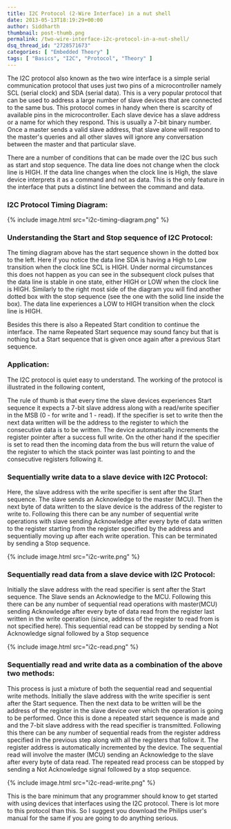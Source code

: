 ```yaml
---
title: I2C Protocol (2-Wire Interface) in a nut shell
date: 2013-05-13T18:19:29+00:00
author: Siddharth
thumbnail: post-thumb.png
permalink: /two-wire-interface-i2c-protocol-in-a-nut-shell/
dsq_thread_id: "2728571673"
categories: [ "Embedded Theory" ]
tags: [ "Basics", "I2C", "Protocol", "Theory" ]
---
```


The I2C protocol also known as the two wire interface is a simple serial communication protocol that uses just two pins of a microcontroller namely SCL (serial clock) and SDA (serial data). This is a very popular protocol that can be used to address a large number of slave devices that are connected to the same bus. This protocol comes in handy when there is scarcity of available pins in the microcontroller. Each slave device has a slave address or a name for which they respond. This is usually a 7-bit binary number. Once a master sends a valid slave address, that slave alone will respond to the master's queries and all other slaves will ignore any conversation between the master and that particular slave.

There are a number of conditions that can be made over the I2C bus such as start and stop sequence. The data line does not change when the clock line is HIGH. If the data line changes when the clock line is High, the slave device interprets it as a command and not as data. This is the only feature in the interface that puts a distinct line between the command and data.

### I2C Protocol Timing Diagram:

{% include image.html src="i2c-timing-diagram.png" %}

### Understanding the Start and Stop sequence of I2C Protocol:

The timing diagram above has the start sequence shown in the dotted box to the left. Here if you notice the data line SDA is having a High to Low transition when the clock line SCL is HIGH. Under normal circumstances this does not happen as you can see in the subsequent clock pulses that the data line is stable in one state, either HIGH or LOW when the clock line is HIGH. Similarly to the right most side of the diagram you will find another dotted box with the stop sequence (see the one with the solid line inside the box). The data line experiences a LOW to HIGH transition when the clock line is HIGH.

Besides this there is also a Repeated Start condition to continue the interface. The name Repeated Start sequence may sound fancy but that is nothing but a Start sequence that is given once again after a previous Start sequence.

### Application:

The I2C protocol is quiet easy to understand. The working of the protocol is illustrated in the following content,

The rule of thumb is that every time the slave devices experiences Start sequence it expects a 7-bit slave address along with a read/write specifier in the MSB (0 - for write and 1 - read).  If the specifier is set to write then the next data written will be the address to the register to which the consecutive data is to be written. The device automatically increments the register pointer after a success full write. On the other hand if the specifier is set to read then the incoming data from the bus will return the value of the register to which the stack pointer was last pointing to and the consecutive registers following it.

### Sequentially write data to a slave device with I2C Protocol:

Here, the slave address with the write specifier is sent after the Start sequence. The slave sends an Acknowledge to the master (MCU). Then the next byte of data written to the slave device is the address of the register to write to. Following this there can be any number of  sequential write operations with slave sending Acknowledge after every byte of data written to the register starting from the register specified by the address and sequentially moving up after each write operation. This can be terminated by sending a Stop sequence.

{% include image.html src="i2c-write.png" %}

### Sequentially read data from a slave device with I2C Protocol:

Initially the slave address with the read specifier is sent after the Start sequence. The Slave sends an Acknowledge to the MCU. Following this there can be any number of  sequential read operations with master(MCU) sending Acknowledge after every byte of data read from the register last written in the write operation (since, address of the register to read from is not specified here). This sequential read can be stopped by sending a Not Acknowledge signal followed by a Stop sequence

{% include image.html src="i2c-read.png" %}

### Sequentially read and write data as a combination of the above two methods:

This process is just a mixture of both the sequential read and sequential write methods. Initially the slave address with the write specifier is sent after the Start sequence. Then the next data to be written will be the address of the register in the slave device over which the operation is going to be performed.  Once this is done a repeated start sequence is made and and the 7-bit slave address with the read specifier is transmitted. Following this there can be any number of sequential reads from the register address specified in the previous step along with all the registers that follow it. The register address is automatically incremented by the device. The sequential read will involve the master (MCU) sending an Acknowledge to the slave after every byte of data read. The repeated read process can be stopped by sending a Not Acknowledge signal followed by a stop sequence.

{% include image.html src="i2c-read-write.png" %}

This is the bare minimum that any programmer should know to get started with using devices that interfaces using the I2C protocol. There is lot more to this protocol than this. So I suggest you download the Philips user's manual for the same if you are going to do anything serious.